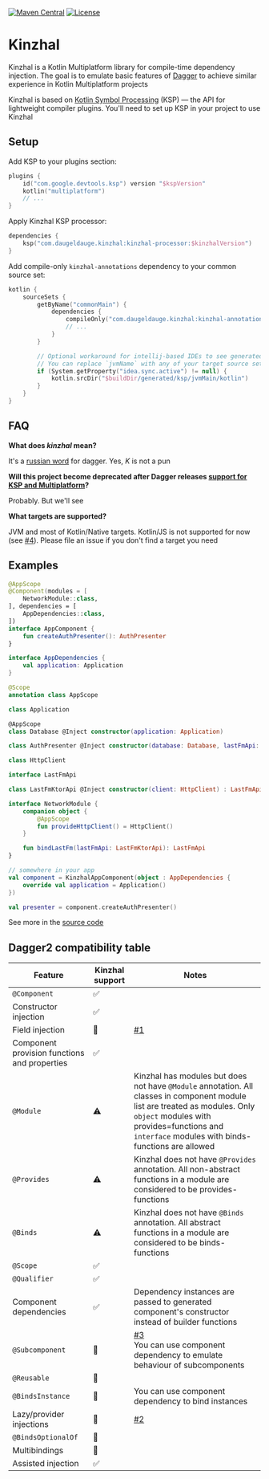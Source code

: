 [![Maven Central](https://img.shields.io/maven-central/v/com.daugeldauge.kinzhal/kinzhal-processor?color=blue)](https://search.maven.org/search?q=g:com.daugeldauge.kinzhal)
[![License](https://img.shields.io/badge/License-Apache%202.0-blue.svg)](http://www.apache.org/licenses/LICENSE-2.0)

# Kinzhal

Kinzhal is a Kotlin Multiplatform library for compile-time dependency injection. The goal is to emulate basic features of [Dagger](https://dagger.dev/) to achieve similar experience in Kotlin Multiplatform projects

Kinzhal is based on [Kotlin Symbol Processing](https://github.com/google/ksp) (KSP) — the API for lightweight compiler plugins. You'll need to set up KSP in your project to use Kinzhal

## Setup

Add KSP to your plugins section:
```kotlin
plugins {
    id("com.google.devtools.ksp") version "$kspVersion"
    kotlin("multiplatform")
    // ...
}
```

Apply Kinzhal KSP processor: 
```kotlin
dependencies {
    ksp("com.daugeldauge.kinzhal:kinzhal-processor:$kinzhalVersion")
}
```

Add compile-only `kinzhal-annotations` dependency to your common source set:
```kotlin
kotlin {    
    sourceSets {
        getByName("commonMain") {
            dependencies {
                compileOnly("com.daugeldauge.kinzhal:kinzhal-annotations:$kinzhalVersion")
                // ...
            }
        }

        // Optional workaround for intellij-based IDEs to see generated code. This probably will be fixed someday in KSP plugin.
        // You can replace `jvmName` with any of your target source sets. After the source set is built IDE will start to recognize generate code
        if (System.getProperty("idea.sync.active") != null) {
            kotlin.srcDir("$buildDir/generated/ksp/jvmMain/kotlin")
        }
    }
}
```


## FAQ

**What does *kinzhal* mean?**

It's a [russian word](https://en.wiktionary.org/wiki/кинжал) for dagger. Yes, *K* is not a pun
  
**Will this project become deprecated after Dagger releases [support for KSP and Multiplatform](https://github.com/google/dagger/issues/2349)?** 

Probably. But we'll see

**What targets are supported?**

JVM and most of Kotlin/Native targets. Kotlin/JS is not supported for now (see [#4](https://github.com/daugeldauge/kinzhal/issues/4)). Please file an issue if you don't find a target you need

## Examples

```kotlin
@AppScope
@Component(modules = [
    NetworkModule::class,
], dependencies = [
    AppDependencies::class,
])
interface AppComponent {
    fun createAuthPresenter(): AuthPresenter
}

interface AppDependencies {
    val application: Application
}

@Scope
annotation class AppScope

class Application

@AppScope
class Database @Inject constructor(application: Application)

class AuthPresenter @Inject constructor(database: Database, lastFmApi: LastFmApi)

class HttpClient

interface LastFmApi

class LastFmKtorApi @Inject constructor(client: HttpClient) : LastFmApi

interface NetworkModule {
    companion object {
        @AppScope
        fun provideHttpClient() = HttpClient()
    }

    fun bindLastFm(lastFmApi: LastFmKtorApi): LastFmApi
}

// somewhere in your app
val component = KinzhalAppComponent(object : AppDependencies {
    override val application = Application()
})

val presenter = component.createAuthPresenter()
```
See more in the [source code](https://github.com/daugeldauge/kinzhal/tree/master/sample/src/commonMain/kotlin/com/daugeldauge/kinzhal/sample/graph)
  
## Dagger2 compatibility table

| Feature    | Kinzhal support | Notes      |
| ---------- | --------------- | -----------|
| `@Component` | ✅ | |
| Constructor injection | ✅ | |
| Field injection | 🚫 | [#1](https://github.com/daugeldauge/kinzhal/issues/1) |
| Component provision functions and properties | ✅ | |
| `@Module` | ⚠️ | Kinzhal has modules but does not have `@Module` annotation. All classes in component module list are treated as modules. Only `object` modules with provides=functions and `interface` modules with binds-functions are allowed |
| `@Provides` | ⚠️ | Kinzhal does not have `@Provides` annotation. All non-abstract functions in a module are considered to be provides-functions |
| `@Binds` | ⚠️ | Kinzhal does not have `@Binds` annotation. All abstract functions in a module are considered to be binds-functions |
| `@Scope` | ✅ | |
| `@Qualifier` | ✅ | |
| Component dependencies | ✅ | Dependency instances are passed to generated component's constructor instead of builder functions |
| `@Subcomponent` | 🚫 | [#3](https://github.com/daugeldauge/kinzhal/issues/3) <br> You can use component dependency to emulate behaviour of subcomponents |
| `@Reusable` | 🚫 | |
| `@BindsInstance` | 🚫 | You can use component dependency to bind instances |
| Lazy/provider injections | 🚫 | [#2](https://github.com/daugeldauge/kinzhal/issues/2) |
| `@BindsOptionalOf` | 🚫 |
| Multibindings | 🚫 | |
| Assisted injection | ✅ | |
